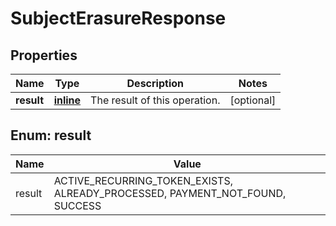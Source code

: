 
# SubjectErasureResponse

## Properties
Name | Type | Description | Notes
------------ | ------------- | ------------- | -------------
**result** | [**inline**](#Result) | The result of this operation. |  [optional]


<a name="Result"></a>
## Enum: result
Name | Value
---- | -----
result | ACTIVE_RECURRING_TOKEN_EXISTS, ALREADY_PROCESSED, PAYMENT_NOT_FOUND, SUCCESS



